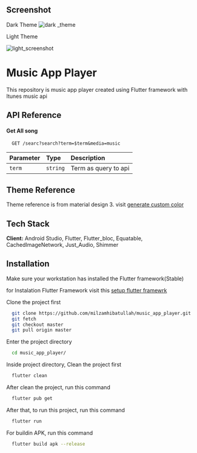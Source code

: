 

## Screenshot
Dark Theme
![dark _theme](https://github.com/milzamhibatullah/music_app_player/assets/17738884/d5699f02-c3c8-4946-bb25-e58a211a492f)

Light Theme

![light_screenshot](https://github.com/milzamhibatullah/music_app_player/assets/17738884/87634933-0c74-4017-88af-cce3d0dc84f8)

# Music App Player
This repository is music app player created using Flutter framework with Itunes music api


## API Reference

#### Get All song

```http
  GET /searc?search?term=$term&media=music
```

| Parameter | Type     | Description                |
| :-------- | :------- | :------------------------- |
| `term` | `string` | Term as query to api |



## Theme Reference

Theme reference is from material design 3. visit [generate custom color](https://m3.material.io/theme-builder#/custom)

## Tech Stack

**Client:** Android Studio, Flutter, Flutter_bloc, Equatable, CachedImageNetwork, Just_Audio, Shimmer



## Installation
Make sure your workstation has installed the Flutter framework(Stable)

for Instalation Flutter Framework visit this [setup flutter framewrk](https://docs.flutter.dev/get-started/install)

Clone the project first

```bash
  git clone https://github.com/milzamhibatullah/music_app_player.git
  git fetch
  git checkout master
  git pull origin master
```
Enter the project directory
```bash
  cd music_app_player/
```
Inside project directory, Clean the project first
```bash
  flutter clean
```
After clean the project, run this command
```bash
  flutter pub get
```

After that, to run this project, run this command
```bash
  flutter run
```

For buildin APK, run this command
```bash
  flutter build apk --release
